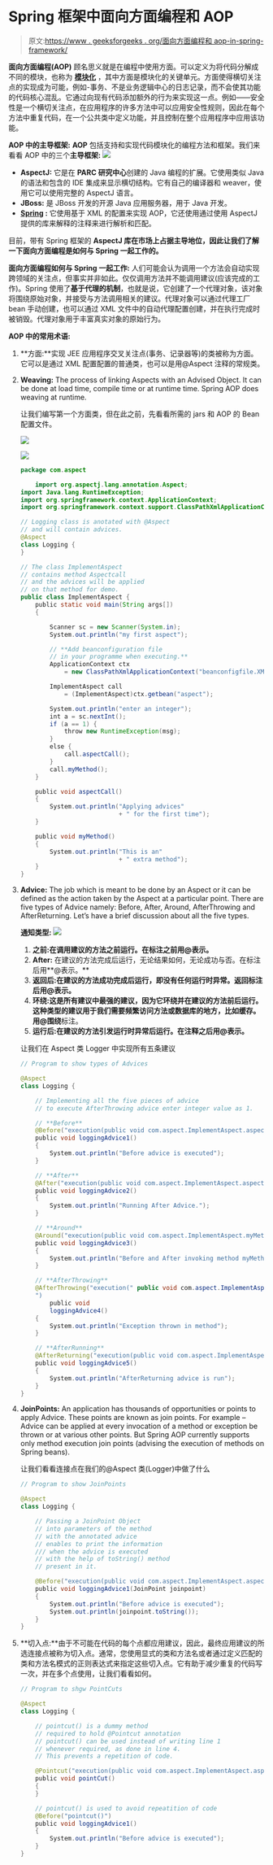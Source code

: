 # Spring 框架中面向方面编程和 AOP

> 原文:[https://www . geeksforgeeks . org/面向方面编程和 aop-in-spring-framework/](https://www.geeksforgeeks.org/aspect-oriented-programming-and-aop-in-spring-framework/)

**面向方面编程(AOP)** 顾名思义就是在编程中使用方面。可以定义为将代码分解成不同的模块，也称为 **[模块化](https://www.geeksforgeeks.org/modular-approach-in-programming/)** ，其中方面是模块化的关键单元。方面使得横切关注点的实现成为可能，例如-事务、不是业务逻辑中心的日志记录，而不会使其功能的代码核心混乱。它通过向现有代码添加额外的行为来实现这一点。例如——安全性是一个横切关注点，在应用程序的许多方法中可以应用安全性规则，因此在每个方法中重复代码，在一个公共类中定义功能，并且控制在整个应用程序中应用该功能。

**AOP 中的主导框架:**
**AOP** 包括支持和实现代码模块化的编程方法和框架。我们来看看 AOP 中的三个**主导框架:
![](img/0852bd888263857e943a35be5ea8e45d.png)**

*   **AspectJ:** 它是在 **PARC 研究中心**创建的 Java 编程的扩展。它使用类似 Java 的语法和包含的 IDE 集成来显示横切结构。它有自己的编译器和 weaver，使用它可以使用完整的 AspectJ 语言。
*   **JBoss:** 是 JBoss 开发的开源 Java 应用服务器，用于 Java 开发。
*   **[Spring](https://www.geeksforgeeks.org/introduction-to-spring-framework/) :** 它使用基于 XML 的配置来实现 AOP，它还使用通过使用 AspectJ 提供的库来解释的注释来进行解析和匹配。

目前，带有 Spring 框架的 **AspectJ 库在市场上占据主导地位，因此让我们了解一下面向方面编程是如何与 Spring 一起工作的。**

**面向方面编程如何与 Spring 一起工作:**
人们可能会认为调用一个方法会自动实现跨领域的关注点，但事实并非如此。仅仅调用方法并不能调用建议(应该完成的工作)。Spring 使用了**基于代理的机制**，也就是说，它创建了一个代理对象，该对象将围绕原始对象，并接受与方法调用相关的建议。代理对象可以通过代理工厂 bean 手动创建，也可以通过 XML 文件中的自动代理配置创建，并在执行完成时被销毁。代理对象用于丰富真实对象的原始行为。

**AOP 中的常用术语:**

1.  **方面:**实现 JEE 应用程序交叉关注点(事务、记录器等)的类被称为方面。它可以是通过 XML 配置配置的普通类，也可以是用@Aspect 注释的常规类。
2.  **Weaving:** The process of linking Aspects with an Advised Object. It can be done at load time, compile time or at runtime time. Spring AOP does weaving at runtime.

    让我们编写第一个方面类，但在此之前，先看看所需的 jars 和 AOP 的 Bean 配置文件。

    ![](img/77c0a164505670c4f7882e2ab370e0ec.png)

    ![](img/3a333b85cced9cffb8368a62ac3be0dd.png)

    ```java
    package com.aspect

        import org.aspectj.lang.annotation.Aspect;
    import Java.lang.RuntimeException;
    import org.springframework.context.ApplicationContext;
    import org.springframework.context.support.ClassPathXmlApplicationContext;

    // Logging class is anotated with @Aspect
    // and will contain advices.
    @Aspect
    class Logging {
    }

    // The class ImplementAspect
    // contains method Aspectcall
    // and the advices will be applied
    // on that method for demo.
    public class ImplementAspect {
        public static void main(String args[])
        {

            Scanner sc = new Scanner(System.in);
            System.out.println("my first aspect");

            // **Add beanconfiguration file
            // in your programme when executing.**
            ApplicationContext ctx
                = new ClassPathXmlApplicationContext("beanconfigfile.XML");

            ImplementAspect call
                = (ImplementAspect)ctx.getbean("aspect");

            System.out.println("enter an integer");
            int a = sc.nextInt();
            if (a == 1) {
                throw new RuntimeException(msg);
            }
            else {
                call.aspectCall();
            }
            call.myMethod();
        }

        public void aspectCall()
        {
            System.out.println("Applying advices"
                               + " for the first time");
        }

        public void myMethod()
        {
            System.out.println("This is an"
                               + " extra method");
        }
    }
    ```

3.  **Advice:** The job which is meant to be done by an Aspect or it can be defined as the action taken by the Aspect at a particular point. There are five types of Advice namely: Before, After, Around, AfterThrowing and AfterReturning. Let’s have a brief discussion about all the five types.

    **通知类型:**
    ![](img/e99d193e778d83397d3fd05665b0bc30.png)

    1.  **之前:**在调用建议的方法之前运行。在标注之前用**@表示。**
    2.  **After:** 在建议的方法完成后运行，无论结果如何，无论成功与否。在标注后用**@表示。**
    3.  **返回后:**在建议的方法成功完成后运行，即没有任何运行时异常。返回标注后用**@表示。**
    4.  **环绕:**这是所有建议中最强的建议，因为它环绕并在建议的方法前后运行。这种类型的建议用于我们需要频繁访问方法或数据库的地方，比如缓存。用**@围绕**标注。
    5.  **运行后:**在建议的方法引发运行时异常后运行。在注释之后用**@表示。**

    让我们在 Aspect 类 Logger 中实现所有五条建议

    ```java
    // Program to show types of Advices

    @Aspect
    class Logging {

        // Implementing all the five pieces of advice
        // to execute AfterThrowing advice enter integer value as 1.

        // **Before**
        @Before("execution(public void com.aspect.ImplementAspect.aspectCall())")
        public void loggingAdvice1()
        {
            System.out.println("Before advice is executed");
        }

        // **After**
        @After("execution(public void com.aspect.ImplementAspect.aspectCall())")
        public void loggingAdvice2()
        {
            System.out.println("Running After Advice.");
        }

        // **Around**
        @Around("execution(public void com.aspect.ImplementAspect.myMethod())")
        public void loggingAdvice3()
        {
            System.out.println("Before and After invoking method myMethod");
        }

        // **AfterThrowing**
        @AfterThrowing("execution(" public void com.aspect.ImplementAspect.aspectCall())
        ")
            public void
            loggingAdvice4()
        {
            System.out.println("Exception thrown in method");
        }

        // **AfterRunning**
        @AfterReturning("execution(public void com.aspect.ImplementAspect.myMethod())")
        public void loggingAdvice5()
        {
            System.out.println("AfterReturning advice is run");
        }
    }
    ```

4.  **JoinPoints:** An application has thousands of opportunities or points to apply Advice. These points are known as join points. For example – Advice can be applied at every invocation of a method or exception be thrown or at various other points. But Spring AOP currently supports only method execution join points (advising the execution of methods on Spring beans).

    让我们看看连接点在我们的@Aspect 类(Logger)中做了什么

    ```java
    // Program to show JoinPoints

    @Aspect
    class Logging {

        // Passing a JoinPoint Object
        // into parameters of the method
        // with the annotated advice
        // enables to print the information
        /// when the advice is executed
        // with the help of toString() method
        // present in it.

        @Before("execution(public void com.aspect.ImplementAspect.aspectCall())")
        public void loggingAdvice1(JoinPoint joinpoint)
        {
            System.out.println("Before advice is executed");
            System.out.println(joinpoint.toString());
        }
    }
    ```

5.  **切入点:**由于不可能在代码的每个点都应用建议，因此，最终应用建议的所选连接点被称为切入点。通常，您使用显式的类和方法名或者通过定义匹配的类和方法名模式的正则表达式来指定这些切入点。它有助于减少重复的代码写一次，并在多个点使用，让我们看看如何。

    ```java
    // Program to shgw PointCuts

    @Aspect
    class Logging {

        // pointcut() is a dummy method
        // required to hold @Pointcut annotation
        // pointcut() can be used instead of writing line 1
        // whenever required, as done in line 4.
        // This prevents a repetition of code.

        @Pointcut("execution(public void com.aspect.ImplementAspect.aspectCall())") // line 1
        public void pointCut()
        {
        }

        // pointcut() is used to avoid repeatition of code
        @Before("pointcut()")
        public void loggingAdvice1()
        {
            System.out.println("Before advice is executed");
        }
    }
    ```